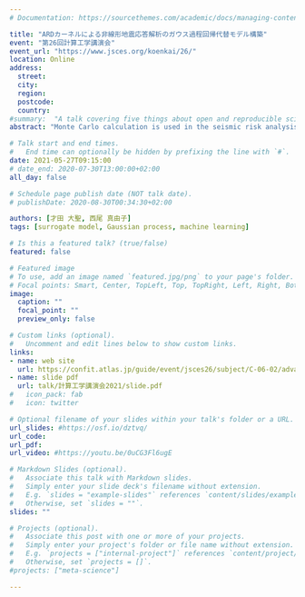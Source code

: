 ```yaml
---
# Documentation: https://sourcethemes.com/academic/docs/managing-content/

title: "ARDカーネルによる非線形地震応答解析のガウス過程回帰代替モデル構築"
event: "第26回計算工学講演会"
event_url: "https://www.jsces.org/koenkai/26/"
location: Online
address:
  street:
  city:
  region:
  postcode:
  country:
#summary:  "A talk covering five things about open and reproducible science that every early career researcher should know. Practical tools are also covered."
abstract: "Monte Carlo calculation is used in the seismic risk analysis of infrastructures that consider various parameter uncertainties; however, the calculation cost increases as the parameters become higher in the non-linear time history analysis with seismic load input. In this study, we verified a surrogate modeling by the Gaussian process regression for the input / output relationships of the seismic analysis of a typical seismic isolated pier. By using a constructed surrogate model, the number of structural analyzes could be effectively reduced. Then, it was shown that the Automatic Relevance Determination (ARD) kernel can appropriately and automatically extract the degree of influence of the structural parameters on the maximum seismic response for the occurrence of different nonlinearities."

# Talk start and end times.
#   End time can optionally be hidden by prefixing the line with `#`.
date: 2021-05-27T09:15:00
# date_end: 2020-07-30T13:00:00+02:00
all_day: false

# Schedule page publish date (NOT talk date).
# publishDate: 2020-08-30T00:34:30+02:00

authors: [才田 大聖, 西尾 真由子]
tags: [surrogate model, Gaussian process, machine learning]

# Is this a featured talk? (true/false)
featured: false

# Featured image
# To use, add an image named `featured.jpg/png` to your page's folder. 
# Focal points: Smart, Center, TopLeft, Top, TopRight, Left, Right, BottomLeft, Bottom, BottomRight.
image:
  caption: ""
  focal_point: ""
  preview_only: false

# Custom links (optional).
#   Uncomment and edit lines below to show custom links.
links:
- name: web site
  url: https://confit.atlas.jp/guide/event/jsces26/subject/C-06-02/advanced
- name: slide pdf
  url: talk/計算工学講演会2021/slide.pdf
#   icon_pack: fab
#   icon: twitter

# Optional filename of your slides within your talk's folder or a URL.
url_slides: #https://osf.io/dztvq/
url_code:
url_pdf:
url_video: #https://youtu.be/0uCG3Fl6ugE

# Markdown Slides (optional).
#   Associate this talk with Markdown slides.
#   Simply enter your slide deck's filename without extension.
#   E.g. `slides = "example-slides"` references `content/slides/example-slides.md`.
#   Otherwise, set `slides = ""`.
slides: ""

# Projects (optional).
#   Associate this post with one or more of your projects.
#   Simply enter your project's folder or file name without extension.
#   E.g. `projects = ["internal-project"]` references `content/project/deep-learning/index.md`.
#   Otherwise, set `projects = []`.
#projects: ["meta-science"]

---
```

